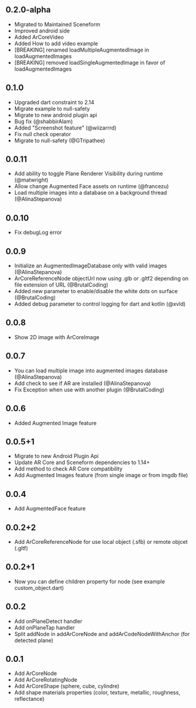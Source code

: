 ## 0.2.0-alpha

* Migrated to Maintained Sceneform
* Improved android side
* Added ArCoreVideo
* Added How to add video example
* [BREAKING] renamed loadMultipleAugmentedImage in loadAugmentedImages
* [BREAKING] removed loadSingleAugmentedImage in favor of loadAugmentedImages

## 0.1.0

* Upgraded dart constraint to 2.14
* Migrate example to null-safety
* Migrate to new android plugin api
* Bug fix (@shabbirAlam)
* Added "Screenshot feature" (@wiizarrrd)
* Fix null check operator
* Migrate to null-safety (@GTripathee)

## 0.0.11

* Add ability to toggle Plane Renderer Visibility during runtime (@matwright)
* Allow change Augmented Face assets on runtime (@francezu)
* Load multiple images into a database on a background thread (@AlinaStepanova)

## 0.0.10

* Fix debugLog error

## 0.0.9

* Initialize an AugmentedImageDatabase only with valid images (@AlinaStepanova)
* ArCoreReferenceNode objectUrl now using .glb or .gltf2 depending on file extension of URL (@BrutalCoding)
* Added new parameter to enable/disable the white dots on surface (@BrutalCoding)
* Added debug parameter to control logging for dart and kotlin (@xvld)

## 0.0.8

* Show 2D image with ArCoreImage

## 0.0.7

* You can load multiple image into augmented images database (@AlinaStepanova)
* Add check to see if AR are installed (@AlinaStepanova)
* Fix Exception when use with another plugin (@BrutalCoding)

## 0.0.6

* Added Augmented Image feature

## 0.0.5+1

* Migrate to new Android Plugin Api
* Update AR Core and Sceneform dependencies to 1.14+
* Add method to check AR Core compatibility
* Add Augmented Images feature (from single image or from imgdb file)

## 0.0.4

* Add AugmentedFace feature

## 0.0.2+2

* Add ArCoreReferenceNode for use local object (.sfb) or remote objcet (.gltf)

## 0.0.2+1

* Now you can define children property for node (see example custom_object.dart) 

## 0.0.2

* Add onPlaneDetect handler
* Add onPlaneTap handler
* Split addNode in addArCoreNode and addArCodeNodeWithAnchor (for detected plane)

## 0.0.1

* Add ArCoreNode
* Add ArCoreRotatingNode
* Add ArCoreShape (sphere, cube, cylindre)
* Add shape materials properties (color, texture, metallic, roughness, reflectance)